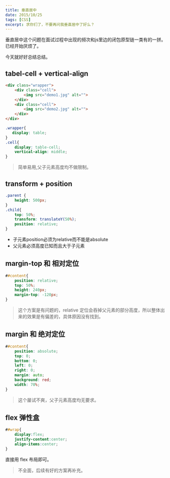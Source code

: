 ```yaml
---
title: 垂直居中
date: 2015/10/25
tags: [CSS]
excerpt: 求你们了，不要再问我垂直居中了好么？
---
```


垂直居中这个问题在面试过程中出现的频次和js里边的闭包原型链一类有的一拼。已经开始厌烦了。

今天就好好总结总结。

## tabel-cell + vertical-align


```html
<div class="wrapper">
    <div class="cell">
        <img src="demo1.jpg" alt="">
    </div>
    <div class="cell">
        <img src="demo2.jpg" alt="">
    </div>
</div>
```

```css
.wrapper{
   display: table;
}
.cell{
    display: table-cell;
    vertical-align: middle;
}
```


> 简单易用,父子元素高度均不做限制。

## transform + position

```css
.parent {
    height: 500px;
}
.child{
    top: 50%;
    transform: translateY(50%);
    position: relative;
}
```

- 子元素position必须为relative而不能是absolute
- 父元素必须高度已知而且大于子元素

##  margin-top 和 相对定位

```css
##content{
    position: relative;
    top: 50%;
    height: 240px;
    margin-top: -120px;
}
```

> 这个方案是有问题的，relative 定位会吞掉父元素的部分高度，所以整体出来的效果是有偏差的，具体原因没有找到。

## margin 和 绝对定位

```css
##content{
    position: absolute;
    top: 0;
    bottom: 0;
    left: 0;
    right: 0;
    margin: auto;
    background: red;
    width: 70%;
}
```

> 这个屡试不爽，父子元素高度均无要求。

## flex 弹性盒

```css
##wrap{
	display:flex;
	justify-content:center;
	align-items:center;
}
```

直接用 flex 布局即可。

> 不全面，后续有好的方案再补充。